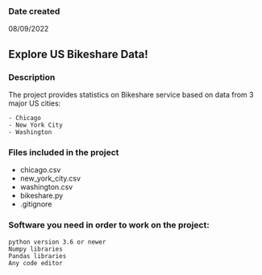 ### Date created
08/09/2022

## **Explore US Bikeshare Data!**

### Description
The project provides statistics on Bikeshare service based on data from 3 major US cities:
```
- Chicago
- New York City
- Washington
```

### Files included in the project

- chicago.csv
- new_york_city.csv
- washington.csv
- bikeshare.py
- .gitignore

### Software you need in order to work on the project:
```
python version 3.6 or newer
Numpy libraries
Pandas libraries
Any code editor
```








